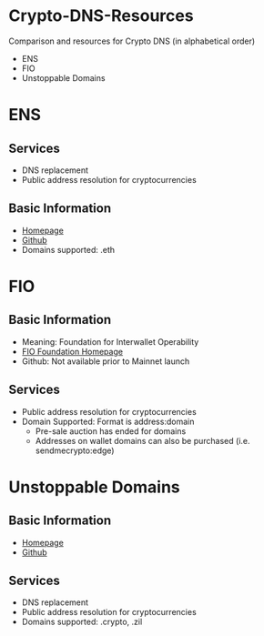 # Crypto-DNS-Resources
Comparison and resources for Crypto DNS (in alphabetical order)
- ENS
- FIO
- Unstoppable Domains

# ENS
## Services
- DNS replacement
- Public address resolution for cryptocurrencies
## Basic Information
- [Homepage](https://ens.domains/)
- [Github](https://github.com/ensdomains)
- Domains supported: .eth

# FIO
## Basic Information
- Meaning: Foundation for Interwallet Operability
- [FIO Foundation Homepage](https://fio.foundation/)
- Github: Not available prior to Mainnet launch
## Services
- Public address resolution for cryptocurrencies
- Domain Supported: Format is address:domain
	- Pre-sale auction has ended for domains
	- Addresses on wallet domains can also be purchased (i.e. sendmecrypto:edge)

# Unstoppable Domains
## Basic Information
- [Homepage](https://unstoppabledomains.com/)
- [Github](https://github.com/unstoppabledomains/resolution)
## Services
- DNS replacement
- Public address resolution for cryptocurrencies
- Domains supported: .crypto, .zil
